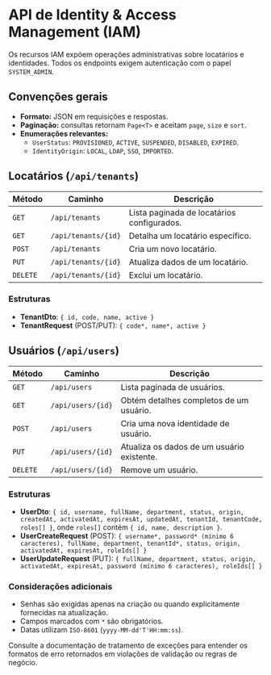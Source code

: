 # API de Identity & Access Management (IAM)

Os recursos IAM expõem operações administrativas sobre locatários e identidades. Todos os endpoints exigem autenticação com o papel `SYSTEM_ADMIN`.

## Convenções gerais
- **Formato:** JSON em requisições e respostas.
- **Paginação:** consultas retornam `Page<T>` e aceitam `page`, `size` e `sort`.
- **Enumerações relevantes:**
  - `UserStatus`: `PROVISIONED`, `ACTIVE`, `SUSPENDED`, `DISABLED`, `EXPIRED`.
  - `IdentityOrigin`: `LOCAL`, `LDAP`, `SSO`, `IMPORTED`.

## Locatários (`/api/tenants`)
| Método | Caminho | Descrição |
| --- | --- | --- |
| `GET` | `/api/tenants` | Lista paginada de locatários configurados. |
| `GET` | `/api/tenants/{id}` | Detalha um locatário específico. |
| `POST` | `/api/tenants` | Cria um novo locatário. |
| `PUT` | `/api/tenants/{id}` | Atualiza dados de um locatário. |
| `DELETE` | `/api/tenants/{id}` | Exclui um locatário. |

### Estruturas
- **TenantDto**: `{ id, code, name, active }`
- **TenantRequest** (POST/PUT): `{ code*, name*, active }`

## Usuários (`/api/users`)
| Método | Caminho | Descrição |
| --- | --- | --- |
| `GET` | `/api/users` | Lista paginada de usuários. |
| `GET` | `/api/users/{id}` | Obtém detalhes completos de um usuário. |
| `POST` | `/api/users` | Cria uma nova identidade de usuário. |
| `PUT` | `/api/users/{id}` | Atualiza os dados de um usuário existente. |
| `DELETE` | `/api/users/{id}` | Remove um usuário. |

### Estruturas
- **UserDto**: `{ id, username, fullName, department, status, origin, createdAt, activatedAt, expiresAt, updatedAt, tenantId, tenantCode, roles[] }`, onde `roles[]` contém `{ id, name, description }`.
- **UserCreateRequest** (POST): `{ username*, password* (mínimo 6 caracteres), fullName, department, tenantId*, status, origin, activatedAt, expiresAt, roleIds[] }`
- **UserUpdateRequest** (PUT): `{ fullName, department, status, origin, activatedAt, expiresAt, password (mínimo 6 caracteres), roleIds[] }`

### Considerações adicionais
- Senhas são exigidas apenas na criação ou quando explicitamente fornecidas na atualização.
- Campos marcados com `*` são obrigatórios.
- Datas utilizam `ISO-8601` (`yyyy-MM-dd'T'HH:mm:ss`).

Consulte a documentação de tratamento de exceções para entender os formatos de erro retornados em violações de validação ou regras de negócio.
